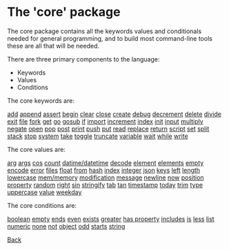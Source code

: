 # The 'core' package

The core package contains all the keywords values and conditionals needed for general programming, and to build most command-line tools these are all that will be needed.

There are three primary components to the language:

 - Keywords
 - Values
 - Conditions

The core keywords are:

[add](keywords/add.md) [append](keywords/append.md) [assert](keywords/assert.md) [begin](keywords/begin.md) [clear](keywords/clear.md) [close](keywords/close.md) [create](keywords/create.md) [debug](keywords/debug.md) [decrement](keywords/decrement.md) [delete](keywords/delete.md) [divide](keywords/divide.md) [exit](keywords/exit.md) [file](keywords/file.md) [fork](keywords/fork.md) [get](keywords/get.md) [go](keywords/go.md) [gosub](keywords/gosub.md) [if](keywords/if.md) [import](keywords/import.md) [increment](keywords/increment.md) [index](keywords/index.md) [init](keywords/init.md) [input](keywords/input.md) [multiply](keywords/multiply.md) [negate](keywords/negate.md) [open](keywords/open.md) [pop](keywords/pop.md) [post](keywords/post.md) [print](keywords/print.md) [push](keywords/push.md) [put](keywords/put.md) [read](keywords/read.md) [replace](keywords/replace.md) [return](keywords/return.md) [script](keywords/script.md) [set](keywords/set.md) [split](keywords/split.md) [stack](keywords/stack.md) [stop](keywords/stop.md) [system](keywords/system.md) [take](keywords/take.md) [toggle](keywords/toggle.md) [truncate](keywords/truncate.md) [variable](keywords/variable.md) [wait](keywords/wait.md) [while](keywords/while.md) [write](keywords/write.md)

The core values are:

[arg](values/arg.md) [args](values/args.md) [cos](values/cos.md) [count](values/count.md) [datime/datetime](values/datime.md) [decode](values/decode.md) [element](values/element.md) [elements](values/elements.md) [empty](values/empty.md) [encode](values/encode.md) [error](values/error.md) [files](values/files.md) [float](values/float.md) [from](values/from.md) [hash](values/hash.md) [index](values/index.md) [integer](values/integer.md) [json](values/json.md) [keys](values/keys.md) [left](values/left.md) [length](values/length.md) [lowercase](values/lowercase.md) [mem/memory](values/mem.md) [modification](values/modification.md) [message](values/message.md) [newline](values/newline.md) [now](values/now.md) [position](values/position.md) [property](values/property.md) [random](values/random.md) [right](values/right.md) [sin](values/sin.md) [stringify](values/stringify.md) [tab](values/tab.md) [tan](values/tan.md) [timestamp](values/timestamp.md) [today](values/today.md) [trim](values/trim.md) [type](values/type.md) [uppercase](values/uppercase.md) [value](values/value.md) [weekday](values/weekday.md)

The core conditions are:

[boolean](conditions/boolean.md) [empty](conditions/empty.md) [ends](conditions/ends.md) [even](conditions/even.md) [exists](conditions/exists.md) [greater](conditions/greater.md) [has property](conditions/hasProperty.md) [includes](conditions/includes.md) [is](conditions/is.md) [less](conditions/less.md) [list](conditions/list.md) [numeric](conditions/numeric.md) [none](conditions/none.md) [not](conditions/not.md) [object](conditions/object.md) [odd](conditions/odd.md) [starts](conditions/starts.md) [string](conditions/string.md) 

[Back](../README.md)

